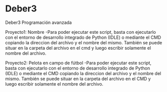# Deber3
Deber3 Programación avanzada

Proyecto1: Nombre
-Para poder ejecutar este script, basta con ejecutarlo con el entorno de desarrollo integrado de Python (IDLE) o mediante el CMD copiando  la direccion del archivo y el nombre del mismo. También se puede situar en la carpeta del archivo en el cmd y luego escribir solamente     el nombre del archivo. 
 
Proyecto2: Pelota en campo de fútbol
-Para poder ejecutar este script, basta con ejecutarlo con el entorno de desarrollo integrado de Python (IDLE) o mediante el CMD copiando  la direccion del archivo y el nombre del mismo. También se puede situar en la carpeta del archivo en el CMD y luego escribir solamente     el nombre del archivo. 
